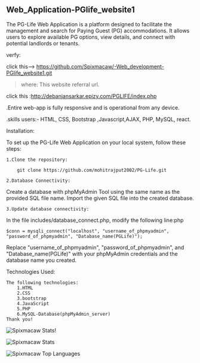 ## Web_Application-PGlife_website1

The PG-Life Web Application is a platform designed to facilitate the management and search for Paying Guest (PG) accommodations. 
It allows users to explore available PG options, view details, and connect with potential landlords or tenants.

verfy:

click this--> https://github.com/Spixmacaw/-Web_development-PGlife_website1.git

>where: 
This website referral url.
   
click this :http://debanjansarkar.epizy.com/PGLIFE/index.php
   
.Entire web-app is fully responsive and is operational from any device.

.skills users:- HTML, CSS, Bootstrap ,Javascript,AJAX, PHP, MySQL, react.

Installation:

To set up the PG-Life Web Application on your local system, follow these steps:

    1.Clone the repository:

        git clone https://github.com/mohitrajput2002/PG-Life.git 

    2.Database Connectivity:
Create a database with phpMyAdmin Tool using the same name as the provided SQL file name. Import the given SQL file into the created database.

    3.Update database connectivity: 
In the file includes/database_connect.php, modify the following line:php
       
    $conn = mysqli_connect("localhost", "username_of_phpmyadmin", "password_of_phpmyadmin", "Database_name(PGLife)");

Replace "username_of_phpmyadmin", "password_of_phpmyadmin", and "Database_name(PGLife)" with your phpMyAdmin credentials and the database name you created.

Technologies Used:

    The following technologies:
        1.HTML
        2.CSS
        3.bootstrap
        4.JavaScript
        5.PHP
        6.MySQL-Database(phpMyAdmin_server)
    Thank you!
![ Spixmacaw Stats](https://github-readme-stats.vercel.app/api?username=Spixmacaw&theme=vue-dark&show_icons=true&hide_border=true&count_private=true)!

![Spixmacaw Stats](https://github-readme-stats.vercel.app/api?username=Spixmacaw&theme=vue-dark&show_icons=true&hide_border=true&count_private=true)

![Spixmacaw Top Languages](https://github-readme-stats.vercel.app/api/top-langs/?username=Spixmacaw&theme=vue-dark&show_icons=true&hide_border=true&layout=compact)






